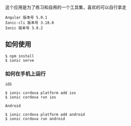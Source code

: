 这个应用是为了练习和自用的一个工具集，喜欢的可以自行拿走

    Angular 版本号 5.0.1
    Ionic-cli 版本号 3.18.0
    Ionic 版本号 3.9.2

## 如何使用

    $ npm install
    $ ionic serve

### 如何在手机上运行

    iOS

    $ ionic cordova platform add ios
    $ ionic cordova run ios

    Android

    $ ionic cordova platform add android
    $ ionic cordova run android


